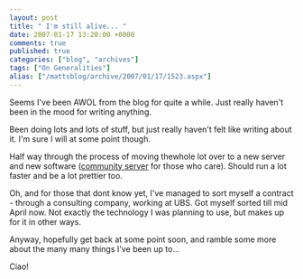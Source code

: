 ```yaml
---
layout: post
title: " I'm still alive... "
date: 2007-01-17 13:20:00 +0000
comments: true
published: true
categories: ["blog", "archives"]
tags: ["On Generalities"]
alias: ["/mattsblog/archive/2007/01/17/1523.aspx"]
---
```

<!-- more -->

<P>Seems I've been AWOL from the blog for quite a while. Just really haven't been in the mood for writing anything.</P>
 <P>Been doing lots and lots of stuff, but just really haven't felt like writing about it. I'm sure I will at some point though.</P>
 <P>Half way through the process of moving thewhole lot over to a new server and new software (<A href="http://www.communityserver.org">community server</A> for those who care). Should run a lot faster and be a lot prettier too.</P>
 <P>Oh,&nbsp;and for those that dont know yet, I've managed to sort myself a contract - through a consulting company, working at UBS. Got myself sorted till mid April now. Not exactly&nbsp;the technology&nbsp;I was planning to use, but&nbsp;makes up for it in other ways.</P>
 <P>Anyway, hopefully get back at&nbsp;some point soon, and ramble some more about&nbsp;the many&nbsp;many things I've been up to...</P>
 <P>Ciao!&nbsp;</P>
